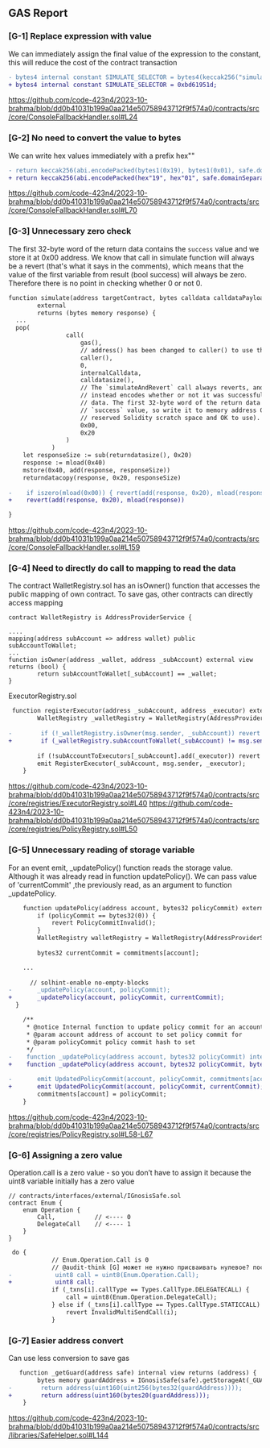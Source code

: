 ## GAS Report

### [G-1] Replace expression with value
We can immediately assign the final value of the expression to the constant, this will reduce the cost of the contract transaction
```diff
- bytes4 internal constant SIMULATE_SELECTOR = bytes4(keccak256("simulate(address,bytes)"));
+ bytes4 internal constant SIMULATE_SELECTOR = 0xbd61951d;
```
https://github.com/code-423n4/2023-10-brahma/blob/dd0b41031b199a0aa214e50758943712f9f574a0/contracts/src/core/ConsoleFallbackHandler.sol#L24

### [G-2] No need to convert the value to bytes
We can write hex values immediately with a prefix hex""
```diff
- return keccak256(abi.encodePacked(bytes1(0x19), bytes1(0x01), safe.domainSeparator(), safeMessageHash));
+ return keccak256(abi.encodePacked(hex"19", hex"01", safe.domainSeparator(), safeMessageHash));
```
https://github.com/code-423n4/2023-10-brahma/blob/dd0b41031b199a0aa214e50758943712f9f574a0/contracts/src/core/ConsoleFallbackHandler.sol#L70

### [G-3] Unnecessary zero check
The first 32-byte word of the return data contains the `success` value and we store it at 0x00 address.
We know that call in simulate function will always be a revert (that's what it says in the comments), which means that the value of the first variable from result (bool success) will always be zero. Therefore there is no point in checking whether 0 or not 0.
```diff
function simulate(address targetContract, bytes calldata calldataPayload)
        external
        returns (bytes memory response) {
  ...
  pop(
                call(
                    gas(),
                    // address() has been changed to caller() to use the implementation of the Safe
                    caller(),
                    0,
                    internalCalldata,
                    calldatasize(),
                    // The `simulateAndRevert` call always reverts, and
                    // instead encodes whether or not it was successful in the return
                    // data. The first 32-byte word of the return data contains the
                    // `success` value, so write it to memory address 0x00 (which is
                    // reserved Solidity scratch space and OK to use).
                    0x00,  
                    0x20
                )
            )
	let responseSize := sub(returndatasize(), 0x20)
    response := mload(0x40)
    mstore(0x40, add(response, responseSize))
    returndatacopy(response, 0x20, responseSize)
	
-    if iszero(mload(0x00)) { revert(add(response, 0x20), mload(response)) }
+    revert(add(response, 0x20), mload(response)) 

}
```
https://github.com/code-423n4/2023-10-brahma/blob/dd0b41031b199a0aa214e50758943712f9f574a0/contracts/src/core/ConsoleFallbackHandler.sol#L159

### [G-4] Need to directly do call to mapping to read the data

The contract WalletRegistry.sol has an isOwner() function that accesses the public mapping of own contract. To save gas, other contracts can directly access mapping
```solidity
contract WalletRegistry is AddressProviderService {

....
mapping(address subAccount => address wallet) public subAccountToWallet;
...
function isOwner(address _wallet, address _subAccount) external view returns (bool) {
        return subAccountToWallet[_subAccount] == _wallet;
}
```
ExecutorRegistry.sol
```diff
 function registerExecutor(address _subAccount, address _executor) external {
        WalletRegistry _walletRegistry = WalletRegistry(AddressProviderService._getRegistry(_WALLET_REGISTRY_HASH));
       
-        if (!_walletRegistry.isOwner(msg.sender, _subAccount)) revert NotOwnerWallet();
+        if (_walletRegistry.subAccountToWallet(_subAccount) != msg.sender)  revert NotOwnerWallet(); 
        
        if (!subAccountToExecutors[_subAccount].add(_executor)) revert AlreadyExists();
        emit RegisterExecutor(_subAccount, msg.sender, _executor);
    }
```
https://github.com/code-423n4/2023-10-brahma/blob/dd0b41031b199a0aa214e50758943712f9f574a0/contracts/src/core/registries/ExecutorRegistry.sol#L40
https://github.com/code-423n4/2023-10-brahma/blob/dd0b41031b199a0aa214e50758943712f9f574a0/contracts/src/core/registries/PolicyRegistry.sol#L50


### [G-5] Unnecessary reading of storage variable
For an event emit,  _updatePolicy() function reads the storage value. Although it was already read in function updatePolicy(). We can pass value of 'currentCommit' ,the previously read, as an argument to function _updatePolicy.

```diff
    function updatePolicy(address account, bytes32 policyCommit) external {
        if (policyCommit == bytes32(0)) {
            revert PolicyCommitInvalid();
        }
        WalletRegistry walletRegistry = WalletRegistry(AddressProviderService._getRegistry(_WALLET_REGISTRY_HASH));
        
        bytes32 currentCommit = commitments[account];

    ...
      
      // solhint-enable no-empty-blocks
-       _updatePolicy(account, policyCommit);
+       _updatePolicy(account, policyCommit, currentCommit);
  }

    /**
     * @notice Internal function to update policy commit for an account
     * @param account address of account to set policy commit for
     * @param policyCommit policy commit hash to set
     */
-    function _updatePolicy(address account, bytes32 policyCommit) internal {
+    function _updatePolicy(address account, bytes32 policyCommit, bytes32 currentCommit) internal {

-       emit UpdatedPolicyCommit(account, policyCommit, commitments[account]);
+       emit UpdatedPolicyCommit(account, policyCommit, currentCommit);
        commitments[account] = policyCommit;
    }
```
https://github.com/code-423n4/2023-10-brahma/blob/dd0b41031b199a0aa214e50758943712f9f574a0/contracts/src/core/registries/PolicyRegistry.sol#L58-L67

### [G-6] Assigning a zero value
Operation.call is a zero value - so you don’t have to assign it because the uint8 variable initially has a zero value

```solidity
// contracts/interfaces/external/IGnosisSafe.sol
contract Enum {
    enum Operation {
        Call,           // <---- 0
        DelegateCall    // <---- 1
    }
}
```
```diff
 do {
            // Enum.Operation.Call is 0
            // @audit-think [G] может не нужно присваивать нулевое? посмотреть нашел ил бот
-            uint8 call = uint8(Enum.Operation.Call); 
+            uint8 call;  
            if (_txns[i].callType == Types.CallType.DELEGATECALL) {
                call = uint8(Enum.Operation.DelegateCall);
            } else if (_txns[i].callType == Types.CallType.STATICCALL) {
                revert InvalidMultiSendCall(i);
            }
```

### [G-7] Easier address convert
Can use less conversion to save gas
```diff
   function _getGuard(address safe) internal view returns (address) {
        bytes memory guardAddress = IGnosisSafe(safe).getStorageAt(_GUARD_STORAGE_SLOT, 1);
-        return address(uint160(uint256(bytes32(guardAddress))));
+        return address(uint160(bytes20(guardAddress)));
    }
```

https://github.com/code-423n4/2023-10-brahma/blob/dd0b41031b199a0aa214e50758943712f9f574a0/contracts/src/libraries/SafeHelper.sol#L144





